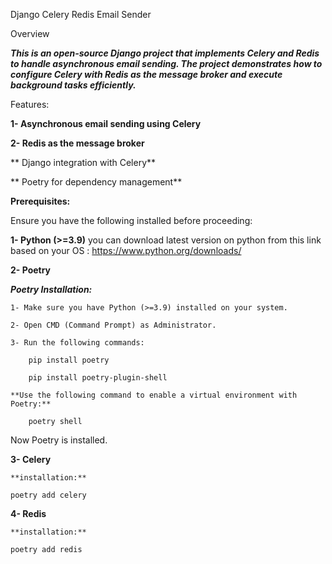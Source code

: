 Django Celery Redis Email Sender

Overview

***This is an open-source Django project that implements Celery and Redis to handle asynchronous email sending. The project demonstrates how to configure Celery with Redis as the message broker and execute background tasks efficiently.***

Features:

**1- Asynchronous email sending using Celery**

**2- Redis as the message broker**

** Django integration with Celery**

** Poetry for dependency management**

**Prerequisites:**

Ensure you have the following installed before proceeding:

**1- Python (>=3.9)** 
 you can download latest version on python from this link based on your OS : https://www.python.org/downloads/

 **2- Poetry**

***Poetry Installation:***

    1- Make sure you have Python (>=3.9) installed on your system.

    2- Open CMD (Command Prompt) as Administrator.

    3- Run the following commands:

        pip install poetry 

        pip install poetry-plugin-shell

    **Use the following command to enable a virtual environment with Poetry:**

        poetry shell

Now Poetry is installed.

**3- Celery**

    **installation:**

    poetry add celery

**4- Redis**

    **installation:**

    poetry add redis




    

